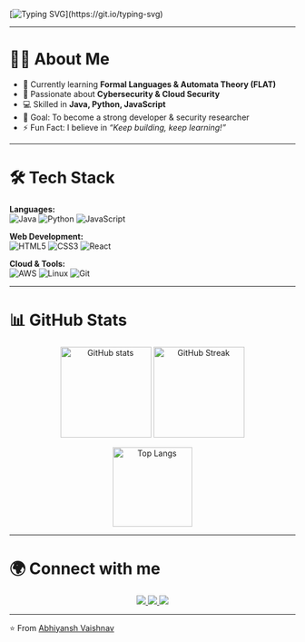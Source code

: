<!-- Typing Animation -->
[![Typing SVG](https://readme-typing-svg.herokuapp.com?font=Fira+Code&weight=500&size=24&pause=1000&color=F75C7E&center=true&vCenter=true&width=600&lines=Hi%2C+I'm+Abhiyansh+Vaishnav+%F0%9F%91%8B;Developer+%7C+Cloud+%7C+Cybersecurity+Enthusiast;Always+learning+new+things!)](https://git.io/typing-svg)

---

# 👨‍💻 About Me  

- 🌱 Currently learning **Formal Languages & Automata Theory (FLAT)**  
- 🔐 Passionate about **Cybersecurity & Cloud Security**  
- 💻 Skilled in **Java, Python, JavaScript**  
- 🎯 Goal: To become a strong developer & security researcher  
- ⚡ Fun Fact: I believe in *“Keep building, keep learning!”*  

---

# 🛠 Tech Stack  

**Languages:**  
![Java](https://img.shields.io/badge/Java-ED8B00?style=for-the-badge&logo=java&logoColor=white) 
![Python](https://img.shields.io/badge/Python-3776AB?style=for-the-badge&logo=python&logoColor=white) 
![JavaScript](https://img.shields.io/badge/JavaScript-323330?style=for-the-badge&logo=javascript&logoColor=F7DF1E)  

**Web Development:**  
![HTML5](https://img.shields.io/badge/HTML5-E34F26?style=for-the-badge&logo=html5&logoColor=white) 
![CSS3](https://img.shields.io/badge/CSS3-1572B6?style=for-the-badge&logo=css3&logoColor=white) 
![React](https://img.shields.io/badge/React-20232A?style=for-the-badge&logo=react&logoColor=61DAFB)  

**Cloud & Tools:**  
![AWS](https://img.shields.io/badge/AWS-FF9900?style=for-the-badge&logo=amazonaws&logoColor=white) 
![Linux](https://img.shields.io/badge/Linux-FCC624?style=for-the-badge&logo=linux&logoColor=black) 
![Git](https://img.shields.io/badge/Git-F05032?style=for-the-badge&logo=git&logoColor=white)  

---

# 📊 GitHub Stats  

<p align="center">
  <img src="https://github-readme-stats.vercel.app/api?username=abhiyanshh27&show_icons=true&theme=radical" alt="GitHub stats" height="160"/>
  <img src="https://github-readme-streak-stats.herokuapp.com/?user=abhiyanshh27&theme=radical" alt="GitHub Streak" height="160"/>
</p>

<p align="center">
  <img src="https://github-readme-stats.vercel.app/api/top-langs/?username=abhiyanshh27&layout=compact&theme=radical" alt="Top Langs" height="140"/>
</p>

---

# 🌍 Connect with me  

<p align="center">
  <a href="https://linkedin.com/in/your-profile" target="_blank">
    <img src="https://img.shields.io/badge/LinkedIn-0A66C2?style=for-the-badge&logo=linkedin&logoColor=white" />
  </a>
  <a href="https://instagram.com/grow_here27" target="_blank">
    <img src="https://img.shields.io/badge/Instagram-E4405F?style=for-the-badge&logo=instagram&logoColor=white" />
  </a>
  <a href="https://youtube.com/@growhere" target="_blank">
    <img src="https://img.shields.io/badge/YouTube-FF0000?style=for-the-badge&logo=youtube&logoColor=white" />
  </a>
</p>

---

⭐️ From [Abhiyansh Vaishnav](https://github.com/abhiyanshh27)
